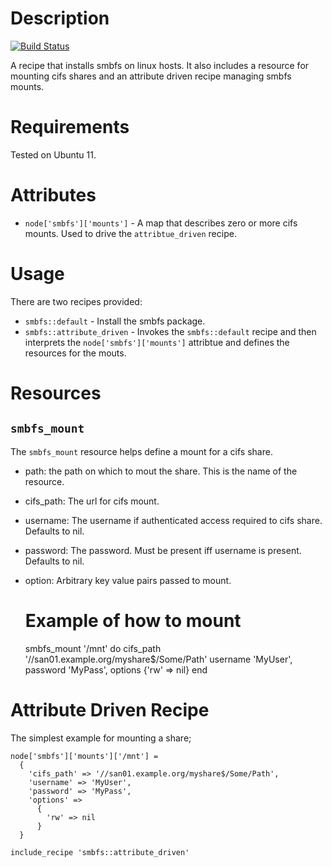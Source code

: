 Description
===========

[![Build Status](https://secure.travis-ci.org/realityforge-cookbooks/smbfs.png?branch=master)](http://travis-ci.org/realityforge/-cookbooks/smbfs)

A recipe that installs smbfs on linux hosts. It also includes a resource for mounting cifs shares and an attribute driven recipe managing smbfs mounts.

Requirements
============

Tested on Ubuntu 11.

Attributes
==========

* `node['smbfs']['mounts']` - A map that describes zero or more cifs mounts. Used to drive the `attribtue_driven` recipe.

Usage
=====

There are two recipes provided:

* `smbfs::default` - Install the smbfs package.
* `smbfs::attribute_driven` - Invokes the `smbfs::default` recipe and then interprets the `node['smbfs']['mounts']`
  attribtue and defines the resources for the mouts.

Resources
=========

`smbfs_mount`
-------------

The `smbfs_mount` resource helps define a mount for a cifs share.

- path: the path on which to mout the share. This is the name of the resource.
- cifs_path: The url for cifs mount.
- username: The username if authenticated access required to cifs share. Defaults to nil.
- password: The password. Must be present iff username is present. Defaults to nil.
- option: Arbitrary key value pairs passed to mount.

    # Example of how to mount
    smbfs_mount '/mnt' do
      cifs_path '//san01.example.org/myshare$/Some/Path'
      username 'MyUser',
      password 'MyPass',
      options {'rw' => nil}
    end

Attribute Driven Recipe
=======================

The simplest example for mounting a share;

    node['smbfs']['mounts']['/mnt'] =
      {
        'cifs_path' => '//san01.example.org/myshare$/Some/Path',
        'username' => 'MyUser',
        'password' => 'MyPass',
        'options' =>
          {
            'rw' => nil
          }
      }

    include_recipe 'smbfs::attribute_driven'
